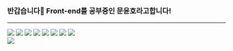 
 <h3>반갑습니다👋 Front-end를 공부중인 문윤호라고합니다!</h3>

* * *

<div>
  <img src="https://img.shields.io/badge/javascript-F7DF1E?style=for-the-badge&logo=javascript&logoColor=black">   
  <img src="https://img.shields.io/badge/typescript-3178C6?style=for-the-badge&logo=typescript&logoColor=white">
  <img src="https://img.shields.io/badge/react-61DAFB?style=for-the-badge&logo=react&logoColor=black"> 
  <img src="https://img.shields.io/badge/Redux-764ABC?style=for-the-badge&logo=Redux&logoColor=white">
  <img src="https://img.shields.io/badge/Styled-components-DB7093?style=for-the-badge&logo=Styledcomponents&logoColor=white">
  <img src="https://img.shields.io/badge/HTML-E34F26?style=for-the-badge&logo=html5&logoColor=white">
  <img src="https://img.shields.io/badge/Css-1572B6?style=for-the-badge&logo=css3&logoColor=white">
  <img src="https://img.shields.io/badge/node.js-339933?style=for-the-badge&logo=Node.js&logoColor=white">
</div>

<img src="https://img.shields.io/badge/000000?style=for-the-badge&logo=notion&logoColor=white">
